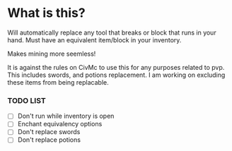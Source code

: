 # What is this?
Will automatically replace any tool that breaks or block that runs in your hand. Must have an equivalent item/block in your inventory. 

Makes mining more seemless!

It is against the rules on CivMc to use this for any purposes related to pvp. This includes swords, and potions replacement. I am working on excluding these items from being replacable.

### TODO LIST
- [ ] Don't run while inventory is open
- [ ] Enchant equivalency options
- [ ] Don't replace swords
- [ ] Don't replace potions